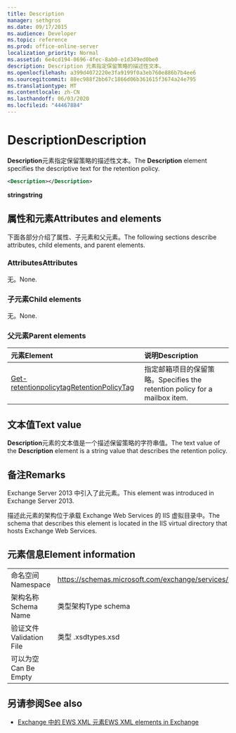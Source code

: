 ```yaml
---
title: Description
manager: sethgros
ms.date: 09/17/2015
ms.audience: Developer
ms.topic: reference
ms.prod: office-online-server
localization_priority: Normal
ms.assetid: 6e4cd194-0696-4fec-8ab0-e1d349ed0be0
description: Description 元素指定保留策略的描述性文本。
ms.openlocfilehash: a399d4072220e3fa9199f0a3eb760e886b7b4ee6
ms.sourcegitcommit: 88ec988f2bb67c1866d06b361615f3674a24e795
ms.translationtype: MT
ms.contentlocale: zh-CN
ms.lasthandoff: 06/03/2020
ms.locfileid: "44467884"
---
```

# <a name="description"></a><span data-ttu-id="a6550-103">Description</span><span class="sxs-lookup"><span data-stu-id="a6550-103">Description</span></span>

<span data-ttu-id="a6550-104">**Description**元素指定保留策略的描述性文本。</span><span class="sxs-lookup"><span data-stu-id="a6550-104">The **Description** element specifies the descriptive text for the retention policy.</span></span> 
  
```XML
<Description></Description>
```

 <span data-ttu-id="a6550-105">**string**</span><span class="sxs-lookup"><span data-stu-id="a6550-105">**string**</span></span>
## <a name="attributes-and-elements"></a><span data-ttu-id="a6550-106">属性和元素</span><span class="sxs-lookup"><span data-stu-id="a6550-106">Attributes and elements</span></span>

<span data-ttu-id="a6550-107">下面各部分介绍了属性、子元素和父元素。</span><span class="sxs-lookup"><span data-stu-id="a6550-107">The following sections describe attributes, child elements, and parent elements.</span></span>
  
### <a name="attributes"></a><span data-ttu-id="a6550-108">Attributes</span><span class="sxs-lookup"><span data-stu-id="a6550-108">Attributes</span></span>

<span data-ttu-id="a6550-109">无。</span><span class="sxs-lookup"><span data-stu-id="a6550-109">None.</span></span>
  
### <a name="child-elements"></a><span data-ttu-id="a6550-110">子元素</span><span class="sxs-lookup"><span data-stu-id="a6550-110">Child elements</span></span>

<span data-ttu-id="a6550-111">无。</span><span class="sxs-lookup"><span data-stu-id="a6550-111">None.</span></span>
  
### <a name="parent-elements"></a><span data-ttu-id="a6550-112">父元素</span><span class="sxs-lookup"><span data-stu-id="a6550-112">Parent elements</span></span>

|<span data-ttu-id="a6550-113">**元素**</span><span class="sxs-lookup"><span data-stu-id="a6550-113">**Element**</span></span>|<span data-ttu-id="a6550-114">**说明**</span><span class="sxs-lookup"><span data-stu-id="a6550-114">**Description**</span></span>|
|:-----|:-----|
|[<span data-ttu-id="a6550-115">Get-retentionpolicytag</span><span class="sxs-lookup"><span data-stu-id="a6550-115">RetentionPolicyTag</span></span>](retentionpolicytag.md) <br/> |<span data-ttu-id="a6550-116">指定邮箱项目的保留策略。</span><span class="sxs-lookup"><span data-stu-id="a6550-116">Specifies the retention policy for a mailbox item.</span></span>  <br/> |
   
## <a name="text-value"></a><span data-ttu-id="a6550-117">文本值</span><span class="sxs-lookup"><span data-stu-id="a6550-117">Text value</span></span>

<span data-ttu-id="a6550-118">**Description**元素的文本值是一个描述保留策略的字符串值。</span><span class="sxs-lookup"><span data-stu-id="a6550-118">The text value of the **Description** element is a string value that describes the retention policy.</span></span> 
  
## <a name="remarks"></a><span data-ttu-id="a6550-119">备注</span><span class="sxs-lookup"><span data-stu-id="a6550-119">Remarks</span></span>

<span data-ttu-id="a6550-120">Exchange Server 2013 中引入了此元素。</span><span class="sxs-lookup"><span data-stu-id="a6550-120">This element was introduced in Exchange Server 2013.</span></span>
  
<span data-ttu-id="a6550-121">描述此元素的架构位于承载 Exchange Web Services 的 IIS 虚拟目录中。</span><span class="sxs-lookup"><span data-stu-id="a6550-121">The schema that describes this element is located in the IIS virtual directory that hosts Exchange Web Services.</span></span>
  
## <a name="element-information"></a><span data-ttu-id="a6550-122">元素信息</span><span class="sxs-lookup"><span data-stu-id="a6550-122">Element information</span></span>

|||
|:-----|:-----|
|<span data-ttu-id="a6550-123">命名空间</span><span class="sxs-lookup"><span data-stu-id="a6550-123">Namespace</span></span>  <br/> |https://schemas.microsoft.com/exchange/services/2006/types  <br/> |
|<span data-ttu-id="a6550-124">架构名称</span><span class="sxs-lookup"><span data-stu-id="a6550-124">Schema Name</span></span>  <br/> |<span data-ttu-id="a6550-125">类型架构</span><span class="sxs-lookup"><span data-stu-id="a6550-125">Type schema</span></span>  <br/> |
|<span data-ttu-id="a6550-126">验证文件</span><span class="sxs-lookup"><span data-stu-id="a6550-126">Validation File</span></span>  <br/> |<span data-ttu-id="a6550-127">类型 .xsd</span><span class="sxs-lookup"><span data-stu-id="a6550-127">types.xsd</span></span>  <br/> |
|<span data-ttu-id="a6550-128">可以为空</span><span class="sxs-lookup"><span data-stu-id="a6550-128">Can Be Empty</span></span>  <br/> ||
   
## <a name="see-also"></a><span data-ttu-id="a6550-129">另请参阅</span><span class="sxs-lookup"><span data-stu-id="a6550-129">See also</span></span>

- [<span data-ttu-id="a6550-130">Exchange 中的 EWS XML 元素</span><span class="sxs-lookup"><span data-stu-id="a6550-130">EWS XML elements in Exchange</span></span>](ews-xml-elements-in-exchange.md)


